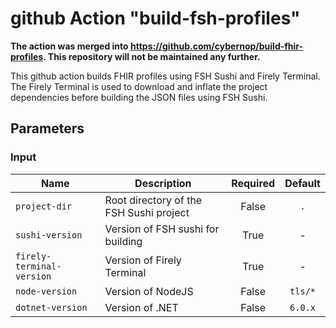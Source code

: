# github Action "build-fsh-profiles"

**The action was merged into https://github.com/cybernop/build-fhir-profiles. This repository will not be maintained any further.**

This github action builds FHIR profiles using FSH Sushi and Firely Terminal. The Firely Terminal is used to download and inflate the project dependencies before building the JSON files using FSH Sushi.

## Parameters

### Input

| Name | Description | Required | Default |
| --- | --- | :-: | :-: |
| `project-dir` | Root directory of the FSH Sushi project | False | `.` |
| `sushi-version` | Version of FSH sushi for building | True | - |
| `firely-terminal-version` | Version of Firely Terminal | True | - |
| `node-version` | Version of NodeJS | False | `tls/*` |
| `dotnet-version` | Version of .NET | False | `6.0.x` |
